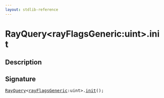 ```yaml
---
layout: stdlib-reference
---
```


# RayQuery\<rayFlagsGeneric:uint\>\.init

## Description





## Signature 

<pre>
<a href="/stdlib-reference/types/RayQuery/index" class="code_type">RayQuery</a>&lt;<a href="/stdlib-reference/types/RayQuery/index#decl-rayFlagsGeneric" class="code_var">rayFlagsGeneric</a>:<span class="code_keyword">uint</span>&gt;.<a href="/stdlib-reference/types/RayQuery/init">init</a>();

</pre>

